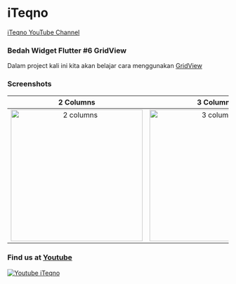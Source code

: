 # iTeqno

[iTeqno YouTube Channel](http://www.youtube.com/channel/UCX6HusthxcaY12RDJkyJrXQ)

### Bedah Widget Flutter #6 GridView
Dalam project kali ini kita akan belajar cara menggunakan [GridView](https://api.flutter.dev/flutter/widgets/GridView-class.html)

### Screenshots
| 2 Columns | 3 Columns | 4 Columns |
|:---------------:|:----------------:|:------------------:|
| <img width="300" alt="2 columns" src="https://user-images.githubusercontent.com/343957/161170649-836907ae-f75d-4488-97b0-e0a1da9c5f11.png"> | <img width="300" alt="3 columns" src="https://user-images.githubusercontent.com/343957/161170733-0adf375b-6cef-4036-b2a9-24200f67826f.png"> | <img width="280" alt="4 columns" src="https://user-images.githubusercontent.com/343957/161170791-a4a62e69-fb3e-4517-9825-2fc98a17718f.png"> |

### Find us at [Youtube](https://youtu.be/ILHJ94TTiWM)
[![Youtube iTeqno](http://img.youtube.com/vi/ILHJ94TTiWM/0.jpg)](https://youtu.be/ILHJ94TTiWM "GridView")

